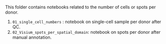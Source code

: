 This folder contains notebooks related to the number of cells or spots per donor.

1) `01_single_cell_numbers` : notebook on single-cell sample per donor after QC.
2) `02_Visium_spots_per_spatial_domain`: notebook on spots per donor after manual annotation.

